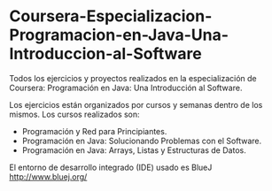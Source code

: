 # Coursera-Especializacion-Programacion-en-Java-Una-Introduccion-al-Software

Todos los ejercicios y proyectos realizados en la especialización de Coursera: Programación en Java: Una Introducción al Software.

Los ejercicios están organizados por cursos y semanas dentro de los mismos. Los cursos realizados son:
- Programación y Red para Principiantes.
- Programación en Java: Solucionando Problemas con el Software.
- Programación en Java: Arrays, Listas y Estructuras de Datos.


El entorno de desarrollo integrado (IDE) usado es BlueJ http://www.bluej.org/
